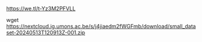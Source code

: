 https://we.tl/t-Yz3M2PFVLL

wget https://nextcloud.ig.umons.ac.be/s/j4jiaedm2fWGFmb/download/small_dataset-20240513T120913Z-001.zip